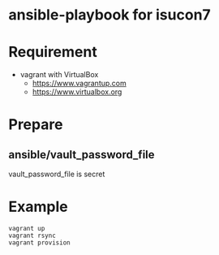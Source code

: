 # ansible-playbook for isucon7

# Requirement

* vagrant with VirtualBox
  * https://www.vagrantup.com
  * https://www.virtualbox.org

# Prepare

## ansible/vault_password_file

vault_password_file is secret

# Example

```
vagrant up
vagrant rsync
vagrant provision
```

